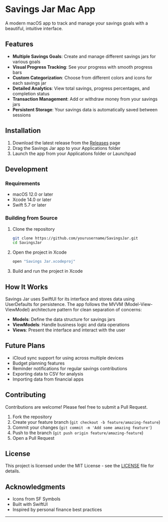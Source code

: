 # Savings Jar Mac App

A modern macOS app to track and manage your savings goals with a beautiful, intuitive interface.

## Features

- **Multiple Savings Goals**: Create and manage different savings jars for various goals
- **Visual Progress Tracking**: See your progress with smooth progress bars
- **Custom Categorization**: Choose from different colors and icons for each savings jar
- **Detailed Analytics**: View total savings, progress percentages, and completion status
- **Transaction Management**: Add or withdraw money from your savings jars
- **Persistent Storage**: Your savings data is automatically saved between sessions

## Installation

1. Download the latest release from the [Releases]([https://github.com/yourusername/SavingsJar/releases](https://github.com/ssullivan06902/SavingsJarMacApp/tree/main/Savings%20Jar/Releases)) page
2. Drag the Savings Jar app to your Applications folder
3. Launch the app from your Applications folder or Launchpad

## Development

### Requirements

- macOS 12.0 or later
- Xcode 14.0 or later
- Swift 5.7 or later

### Building from Source

1. Clone the repository
   ```bash
   git clone https://github.com/yourusername/SavingsJar.git
   cd SavingsJar
   ```

2. Open the project in Xcode
   ```bash
   open "Savings Jar.xcodeproj"
   ```

3. Build and run the project in Xcode

## How It Works

Savings Jar uses SwiftUI for its interface and stores data using UserDefaults for persistence. The app follows the MVVM (Model-View-ViewModel) architecture pattern for clean separation of concerns:

- **Models**: Define the data structure for savings jars
- **ViewModels**: Handle business logic and data operations
- **Views**: Present the interface and interact with the user

## Future Plans

- iCloud sync support for using across multiple devices
- Budget planning features
- Reminder notifications for regular savings contributions
- Exporting data to CSV for analysis
- Importing data from financial apps

## Contributing

Contributions are welcome! Please feel free to submit a Pull Request.

1. Fork the repository
2. Create your feature branch (`git checkout -b feature/amazing-feature`)
3. Commit your changes (`git commit -m 'Add some amazing feature'`)
4. Push to the branch (`git push origin feature/amazing-feature`)
5. Open a Pull Request

## License

This project is licensed under the MIT License - see the [LICENSE](LICENSE) file for details.

## Acknowledgments

- Icons from SF Symbols
- Built with SwiftUI
- Inspired by personal finance best practices

---
